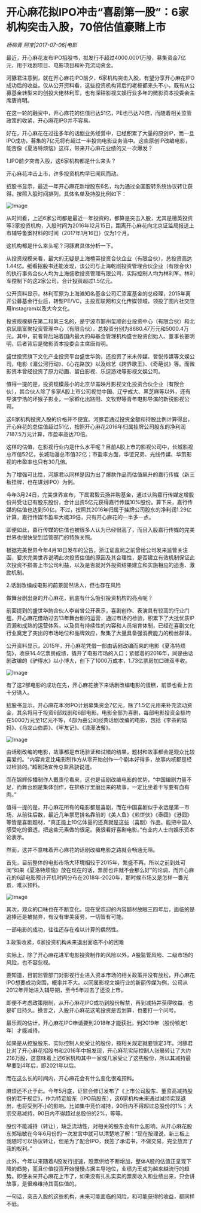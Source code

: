 # 开心麻花拟IPO冲击“喜剧第一股”：6家机构突击入股，70倍估值豪赌上市

*杨柳青 阿宝|2017-07-06|电影*

最近，开心麻花发布IPO招股书，拟发行不超过4000.0001万股，募集资金7亿元，用于戏剧项目、电影项目和补充流动资金。

河豚君注意到，就在开心麻花IPO前夕，6家机构突击入股，有望分享开心麻花IPO成功后的收益。仅从公开资料看，这些投资机构背后的老板都来头不小，既有从公募基金转型来的创投大佬林利军，也有深耕影视文娱行业多年的微影资本投委会主席唐肖明。

在这一轮的融资中，开心麻花的估值已达51亿，PE也已达70倍，而随着相关监管政策的收紧，开心麻花IPO并不容易。

好在，开心麻花在过往多年的话剧业务经营中，已经积累了大量的原创IP，而一旦IPO成功，募集的7亿元将有超过一半投向电影业务当中。这些原创IP改编电影，能否像《夏洛特烦恼》这样，带来开心麻花业绩的又一次爆发？

1.IPO前夕突击入股，这6家机构都是什么来头？

开心麻花冲击上市，许多投资机构早已闻风而动。

招股书显示，最近一年开心麻花新增股东6名，均为通过全国股转系统协议转让获得。按照入股时间排列，具体名单及持股比例如下：

![Image](http://static.ylzbl.com/uploads/ueditor/php/upload/image/20170707/1499358392379285.gif)

从时间看，上述6家公司都是最近一年投资的，都算是突击入股，尤其是檀英投资等3家投资机构，入股时间为2016年12月15日，距离开心麻花向北京证监局报送上市辅导备案材料的时间（2017年1月16日）仅为1个月。

这机构都是什么来头呢？河豚君具体分析一下。

从投资规模来看，最大的无疑是上海檀英投资合伙企业（有限合伙），总投资高达1.44亿。细看招股书还能发现，该公司与上海乾刚投资管理合伙企业（有限合伙）的执行事务合伙人均为上海盛歌投资管理有限公司，实际控制人均为林利军。林利军控制下的这2家公司，合计投资超过1.5亿元。

公开资料显示，林利军原为上海滩知名基金公司汇添富基金的总经理，2015年离开公募基金行业后，转型PE/VC，主投互联网和文化传媒领域，领投了图片社交应用Instagram以及大今文化。

投资规模排在第二和第三名的，是宁波市鄞州玺顺创业投资中心（有限合伙）和北京凤凰富聚投资管理中心（有限合伙），总投资分别为8680.47万元和5000.4万元。其中，前者背后站着国内最大的母基金管理机构盛世投资创始人、董事长姜明明，后者背后是微影资本投委会主席唐肖明。

盛世投资旗下文化产业投资平台盛世华韵，还投资了米未传媒、皙悦传媒等文娱公司，电影《湄公河行动》、《心花路放》以及综艺《跨界歌王》、《奇葩说》等。而微影资本曾经投资了原力动画、留白影视、乐逗游戏等影视文娱公司。

值得一提的是，投资规模最小的北京华盖映月影视文化投资合伙企业（有限合伙），其合伙人除了多家A股上市公司视觉中国、辽宁成大、黑芝麻等以外，还有导演宁浩的坏猴子影业，一家孵化出路阳、文牧野等青年电影导演的新锐影视公司。

这6家机构投资入股的价格并不便宜。河豚君通过投资金额和持股比例计算得出，开心麻花的总估值超过51亿，按照开心麻花2016年归属挂牌公司股东的净利润7187.5万元计算，市盈率高达70倍。

这样的估值，在影视行业内是什么水平呢？目前A股上市的影视公司中，长城影视总市值52亿，长城动漫总市值32亿；市盈率方面，华谊兄弟、光线传媒、华策影视的市盈率也只有30几倍。

为了增强可比性，河豚君以同样是因为出了爆款作品而估值飙升的嘉行传媒（新三板挂牌，也在谋划IPO）为例。

今年3月24日，完美世界宣布，下属君毅云扬并购基金，通过认购嘉行传媒定增股份并受让已有股东股份，合计出资5亿元获得嘉行传媒10%股份。算下来，嘉行传媒的估值也达到50亿。不过，按照其2016年归属于挂牌公司股东的净利润1.29亿计算，嘉行传媒市盈率大概39倍，只有开心麻花的一半多一点。

即便如此，嘉行传媒的估值也被很多人认为已经很高了，而且入股嘉行传媒的完美世界也很快受到监管部门的特殊关照。

根据完美世界今年4月18日发布的公告，浙江证监局之前曾给公司发来监管关注函，要求完美世界说明此次投资估值的原因及其合理性，是否建立有效机制保证此次投资不损害上市公司利益，以及是否就对外投资结果建立和实施相应的追责、激励机制。

2.话剧改编成电影的前景固然诱人，但也存在风险

做舞台剧出身的开心麻花，到底有什么吸引投资机构的亮点呢？

前面提到的盛世华韵合伙人李岩曾公开表示，喜剧创作、表演具有较高的行业门槛，开心麻花借助过去13年舞台剧的运营，通过市场的检验，积累下了大批优质IP资源和成熟的运营体系，以及具有持续性的内容和人员培育体制，已经在喜剧文化行业奠定了突出的市场地位和品牌效应，聚集了大量具备强消费能力的粉丝群体。

公开资料显示，2015年，开心麻花凭借一部由话剧改编而来的电影《夏洛特烦恼》，收获14.4亿票房成绩，撬开了电影市场的入口；紧接着的2016年，同是由话剧改编的《驴得水》以小博大，创下了1000万成本，1.73亿票房加口碑双丰收。

![Image](https://mmbiz.qlogo.cn/mmbiz_jpg/jNZszpkibXxibUl9wFzXI00LicYvLTXQwUGINbcLaRR0fSRITl80c6tQg6W2YdN2s1yOQE2odjib93wpoylbxdZ8Bg/0?wx_fmt=jpeg)

有了这2部电影的成功在先，开心麻花接下来话剧改编电影的蛋糕，前景也看上去十分诱人。

招股书显示，开心麻花本次IPO计划募集资金7亿元，除了1.5亿元用来补充流动资金，其余将用于投资6部戏剧和6部电影。电影全部为喜剧，每部电影投资金额均在5000万元至1亿元不等，4部为由公司经典话剧改编的电影，包括《李茶的姑妈》、《乌龙山伯爵》、《牢友记》、《浪漫法餐》。

![Image](http://static.ylzbl.com/uploads/ueditor/php/upload/image/20170707/1499358595908703.png)

由话剧改编的电影，故事都是市场验证和试错的结果，题材和故事都会是观众比较喜爱的。“内容肯定比电影制作方从零开始创作一个剧本好得多，故事内核都是经过检验的。”超剧场宣传总监吕骁说道。

而在锦辉传播制作人戴责伦看来，这也是话剧改编电影的优势，“中国编剧力量不足，而舞台剧是集体创作，在排练厅里磨出来的故事，一定比坐着干写要有血有肉。”

值得一提的是，开心麻花所有的电影都是喜剧，而在中国喜剧似乎永远是第一市场，从前往后数，最近几年票房排名靠前的《美人鱼》《煎饼侠》《泰囧》《港囧》等皆是喜剧题材，“真正能上10亿体量的还真就是这些（喜剧）作品，能把中国人感受吃的很透，把这些元素做的很足。我很看好喜剧电影。”有业内人士向娱乐资本论表示。

然而，这并不意味着开心麻花的话剧改编电影之路就会畅通无阻。

首先，目前整体的电影市场大环境相较于2015年，繁盛不再。所以之前到处可闻“如果《夏洛特烦恼》放在现在的话，票房也许就不会那么好”的论调，而开心麻花的6部电影预计开机时间分布在2018年-2020年，那时候市场又是怎样一番光景，难以预料。

![Image](http://static.ylzbl.com/uploads/ueditor/php/upload/image/20170707/1499358483326721.gif)

其次，观众的口味也在不断变化。现在受欢迎的内容题材放眼三四年后，面临的是追捧还是被抛弃，有没有审美疲劳，一切皆有可能。

一部电影的成功，往往还存在难以计算的偶然性。

3.政策收紧，6家投资机构未来退出面临不小的困难

实际上，除了开心麻花进军电影投资制作的风险以外，A股监管风险、二级市场的风险，也不容忽视。

要知道，目前监管部门对影视行业进入资本市场的相关政策并没有放松，开心麻花IPO想要成功突围，概率并不大。以同属影视文娱行业的新丽传媒为例，公司从2012年开始进入辅导期，至今5年过去了还没上市。

即便不考虑政策限制，从开心麻花IPO成功到股份解禁，再到减持并获得收益，也是旷日持久。换言之，入股开心麻花这笔投资是否划算，也要打一个问号。

最乐观的估计，开心麻花IPO申请要到2018年才能获批，到2019年（股份锁定1年）才能减持。

如果是从控股股东、实际控制人处受让的股份，按相关规定就要锁定3年。河豚君比对了开心麻花招股书和2016年中报发现，开心麻花实际控制人张晨转让了大约216万股，这意味着上述6家机构其中一家或几家受让了这些股份，所以其减持最早要到4年后，即2021年以后。

而在这么长的时间内，开心麻花会有什么变化很难预料。

麻烦还不止于此。今年5月底，证监会修订发布了《上市公司股东、董监高减持股份的若干规定》，作为特定股东（IPO前股东），这6家机构未来通过减持实现退出，也将受到不小的影响。比如集中竞价减持，90日内不得超过总股份的1%；大宗交易减持，90日内不得超过总股份的2%，等等。

股份不能减持（转让），缺乏流动性，对相关的股东会有什么影响，从开心麻花股东郑培敏在今年6月份的一次发言中就可以清楚地了解：“现在按理说，新三板上我随时可以协议转让，但是为了配合IPO，我签了承诺书，不做交易，完全放弃了我的权利。”

此外，今年以来随着A股发行提速，股票供给不断增加，整体A股的估值正呈现下降的趋势，而且价值投资开始慢慢占据主导地位，业绩为王成为越来越流行的趋势。即便未来开心麻花上市了，如果没有扎扎实实的票房收入和业绩出来，只会讲故事，是很难维持其高估值的。

一句话，突击入股的这些机构，未来可能面临的风险，和可能获得的收益，都同样不低。

